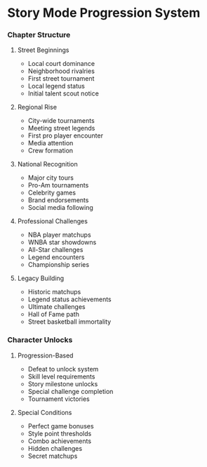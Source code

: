 # Story Mode Progression System

### Chapter Structure
1. Street Beginnings
   - Local court dominance
   - Neighborhood rivalries
   - First street tournament
   - Local legend status
   - Initial talent scout notice

2. Regional Rise
   - City-wide tournaments
   - Meeting street legends
   - First pro player encounter
   - Media attention
   - Crew formation

3. National Recognition
   - Major city tours
   - Pro-Am tournaments
   - Celebrity games
   - Brand endorsements
   - Social media following

4. Professional Challenges
   - NBA player matchups
   - WNBA star showdowns
   - All-Star challenges
   - Legend encounters
   - Championship series

5. Legacy Building
   - Historic matchups
   - Legend status achievements
   - Ultimate challenges
   - Hall of Fame path
   - Street basketball immortality

### Character Unlocks
1. Progression-Based
   - Defeat to unlock system
   - Skill level requirements
   - Story milestone unlocks
   - Special challenge completion
   - Tournament victories

2. Special Conditions
   - Perfect game bonuses
   - Style point thresholds
   - Combo achievements
   - Hidden challenges
   - Secret matchups 